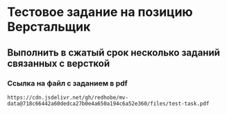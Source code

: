 # Тестовое задание на позицию Верстальщик
## Выполнить в сжатый срок несколько заданий связанных с версткой

### Ссылка на файл с заданием в pdf
```
https://cdn.jsdelivr.net/gh/redhobe/mv-data@718c66442a60dedca27b0e4a650a194c6a52e360/files/test-task.pdf
```
